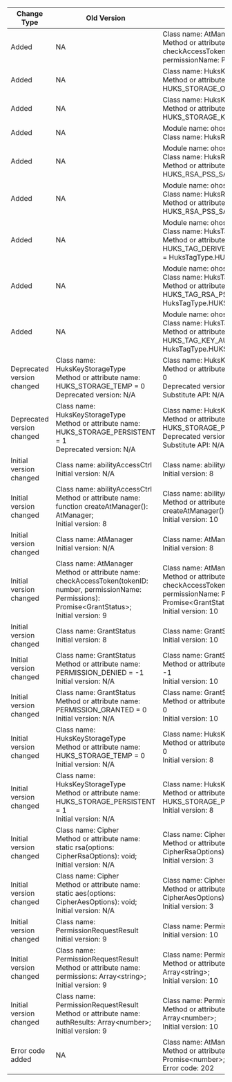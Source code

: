 | Change Type | Old Version | New Version | d.ts File |
| ---- | ------ | ------ | -------- |
|Added|NA|Class name: AtManager<br>Method or attribute name: checkAccessTokenSync(tokenID: number, permissionName: Permissions): GrantStatus;|@ohos.abilityAccessCtrl.d.ts|
|Added|NA|Class name: HuksKeyStorageType<br>Method or attribute name: HUKS_STORAGE_ONLY_USED_IN_HUKS = 2|@ohos.security.huks.d.ts|
|Added|NA|Class name: HuksKeyStorageType<br>Method or attribute name: HUKS_STORAGE_KEY_EXPORT_ALLOWED = 3|@ohos.security.huks.d.ts|
|Added|NA|Module name: ohos.security.huks<br>Class name: HuksRsaPssSaltLenType|@ohos.security.huks.d.ts|
|Added|NA|Module name: ohos.security.huks<br>Class name: HuksRsaPssSaltLenType<br>Method or attribute name: HUKS_RSA_PSS_SALT_LEN_DIGEST = 0|@ohos.security.huks.d.ts|
|Added|NA|Module name: ohos.security.huks<br>Class name: HuksRsaPssSaltLenType<br>Method or attribute name: HUKS_RSA_PSS_SALT_LEN_MAX = 1|@ohos.security.huks.d.ts|
|Added|NA|Module name: ohos.security.huks<br>Class name: HuksTag<br>Method or attribute name: HUKS_TAG_DERIVED_AGREED_KEY_STORAGE_FLAG = HuksTagType.HUKS_TAG_TYPE_UINT \| 29|@ohos.security.huks.d.ts|
|Added|NA|Module name: ohos.security.huks<br>Class name: HuksTag<br>Method or attribute name: HUKS_TAG_RSA_PSS_SALT_LEN_TYPE = HuksTagType.HUKS_TAG_TYPE_UINT \| 30|@ohos.security.huks.d.ts|
|Added|NA|Module name: ohos.security.huks<br>Class name: HuksTag<br>Method or attribute name: HUKS_TAG_KEY_AUTH_PURPOSE = HuksTagType.HUKS_TAG_TYPE_UINT \| 311|@ohos.security.huks.d.ts|
|Deprecated version changed|Class name: HuksKeyStorageType<br>Method or attribute name: HUKS_STORAGE_TEMP = 0<br>Deprecated version: N/A|Class name: HuksKeyStorageType<br>Method or attribute name: HUKS_STORAGE_TEMP = 0<br>Deprecated version: 10<br>Substitute API: N/A|@ohos.security.huks.d.ts|
|Deprecated version changed|Class name: HuksKeyStorageType<br>Method or attribute name: HUKS_STORAGE_PERSISTENT = 1<br>Deprecated version: N/A|Class name: HuksKeyStorageType<br>Method or attribute name: HUKS_STORAGE_PERSISTENT = 1<br>Deprecated version: 10<br>Substitute API: N/A|@ohos.security.huks.d.ts|
|Initial version changed|Class name: abilityAccessCtrl<br>Initial version: N/A|Class name: abilityAccessCtrl<br>Initial version: 8|@ohos.abilityAccessCtrl.d.ts|
|Initial version changed|Class name: abilityAccessCtrl<br>Method or attribute name: function createAtManager(): AtManager;<br>Initial version: 8|Class name: abilityAccessCtrl<br>Method or attribute name: function createAtManager(): AtManager;<br>Initial version: 10|@ohos.abilityAccessCtrl.d.ts|
|Initial version changed|Class name: AtManager<br>Initial version: N/A|Class name: AtManager<br>Initial version: 8|@ohos.abilityAccessCtrl.d.ts|
|Initial version changed|Class name: AtManager<br>Method or attribute name: checkAccessToken(tokenID: number, permissionName: Permissions): Promise\<GrantStatus>;<br>Initial version: 9|Class name: AtManager<br>Method or attribute name: checkAccessToken(tokenID: number, permissionName: Permissions): Promise\<GrantStatus>;<br>Initial version: 10|@ohos.abilityAccessCtrl.d.ts|
|Initial version changed|Class name: GrantStatus<br>Initial version: 8|Class name: GrantStatus<br>Initial version: 10|@ohos.abilityAccessCtrl.d.ts|
|Initial version changed|Class name: GrantStatus<br>Method or attribute name: PERMISSION_DENIED = -1<br>Initial version: N/A|Class name: GrantStatus<br>Method or attribute name: PERMISSION_DENIED = -1<br>Initial version: 10|@ohos.abilityAccessCtrl.d.ts|
|Initial version changed|Class name: GrantStatus<br>Method or attribute name: PERMISSION_GRANTED = 0<br>Initial version: N/A|Class name: GrantStatus<br>Method or attribute name: PERMISSION_GRANTED = 0<br>Initial version: 10|@ohos.abilityAccessCtrl.d.ts|
|Initial version changed|Class name: HuksKeyStorageType<br>Method or attribute name: HUKS_STORAGE_TEMP = 0<br>Initial version: N/A|Class name: HuksKeyStorageType<br>Method or attribute name: HUKS_STORAGE_TEMP = 0<br>Initial version: 8|@ohos.security.huks.d.ts|
|Initial version changed|Class name: HuksKeyStorageType<br>Method or attribute name: HUKS_STORAGE_PERSISTENT = 1<br>Initial version: N/A|Class name: HuksKeyStorageType<br>Method or attribute name: HUKS_STORAGE_PERSISTENT = 1<br>Initial version: 8|@ohos.security.huks.d.ts|
|Initial version changed|Class name: Cipher<br>Method or attribute name: static rsa(options: CipherRsaOptions): void;<br>Initial version: N/A|Class name: Cipher<br>Method or attribute name: static rsa(options: CipherRsaOptions): void;<br>Initial version: 3|@system.cipher.d.ts|
|Initial version changed|Class name: Cipher<br>Method or attribute name: static aes(options: CipherAesOptions): void;<br>Initial version: N/A|Class name: Cipher<br>Method or attribute name: static aes(options: CipherAesOptions): void;<br>Initial version: 3|@system.cipher.d.ts|
|Initial version changed|Class name: PermissionRequestResult<br>Initial version: 9|Class name: PermissionRequestResult<br>Initial version: 10|PermissionRequestResult.d.ts|
|Initial version changed|Class name: PermissionRequestResult<br>Method or attribute name: permissions: Array\<string>;<br>Initial version: 9|Class name: PermissionRequestResult<br>Method or attribute name: permissions: Array\<string>;<br>Initial version: 10|PermissionRequestResult.d.ts|
|Initial version changed|Class name: PermissionRequestResult<br>Method or attribute name: authResults: Array\<number>;<br>Initial version: 9|Class name: PermissionRequestResult<br>Method or attribute name: authResults: Array\<number>;<br>Initial version: 10|PermissionRequestResult.d.ts|
|Error code added|NA|Class name: AtManager<br>Method or attribute name: getVersion(): Promise\<number>;<br>Error code: 202|@ohos.abilityAccessCtrl.d.ts|
